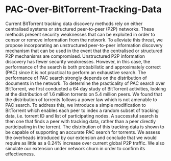 PAC-Over-BitTorrent-Tracking-Data
=================================

Current BitTorrent tracking data discovery methods rely on either centralised systems or structured peer-to-peer (P2P) networks. These methods present security weaknesses that can be exploited in order to censor or remove information from the network. To alleviate this threat, we propose incorporating an unstructured peer-to-peer information discovery mechanism that can be used in the event that the centralised or structured P2P mechanisms are compromised. Unstructured P2P information discovery has fewer security weaknesses. However, in this case, the performance of the search is both probabilistic and approximately correct (PAC) since it is not practical to perform an exhaustive search. The performance of PAC search strongly depends on the distribution of documents in the network. To determine the practicality of PAC search over BitTorrent, we first conducted a 64 day study of BitTorrent activities, looking at the distribution of 1.6 million torrents on 5.4 million peers. We found that the distribution of torrents follows a power law which is not amenable to PAC search. To address this, we introduce a simple modification to BitTorrent which enables each peer to index a random subset of tracking data, i.e. torrent ID and list of participating nodes. A successful search is then one that finds a peer with tracking data, rather than a peer directly participating in the torrent. The distribution of this tracking data is shown to be capable of supporting an accurate PAC search for torrents. We assess the overheads introduced by our extension and conclude that we would require as little as a 0.24\% increase over current global P2P traffic. We also simulate our extension under network churn in order to confirm its effectiveness.